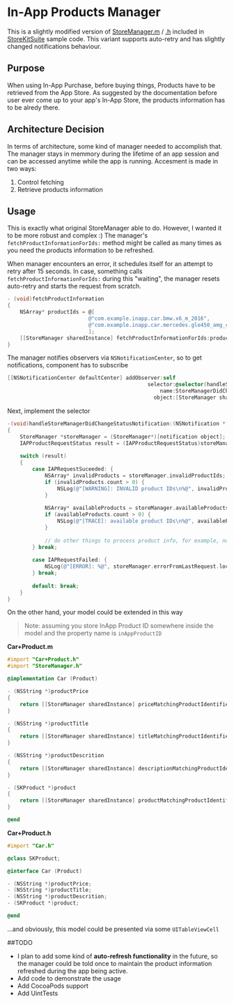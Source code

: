 # In-App Products Manager

This is a slightly modified version of [StoreManager.m](https://developer.apple.com/library/ios/samplecode/sc1991/Listings/iOSInAppPurchases_iOSInAppPurchases_StoreManager_m.html#//apple_ref/doc/uid/DTS40014726-iOSInAppPurchases_iOSInAppPurchases_StoreManager_m-DontLinkElementID_24) / [.h](https://developer.apple.com/library/ios/samplecode/sc1991/Listings/iOSInAppPurchases_iOSInAppPurchases_StoreManager_h.html#//apple_ref/doc/uid/DTS40014726-iOSInAppPurchases_iOSInAppPurchases_StoreManager_h-DontLinkElementID_23) included in [StoreKitSuite](https://www.google.com.ua/url?sa=t&rct=j&q=&esrc=s&source=web&cd=1&cad=rja&uact=8&ved=0ahUKEwjN8LjUqKvJAhWIlHIKHdu5AOIQFggbMAA&url=https%3A%2F%2Fdeveloper.apple.com%2Flibrary%2Fios%2Fsamplecode%2Fsc1991%2FIntroduction%2FIntro.html&usg=AFQjCNEPjfoc5IqcDDdb1UIQe2rnhcXQ9Q&sig2=xnuEyG5khlKNypOaJZfQaA)  sample code. This variant supports auto-retry and has slightly changed notifications behaviour.

## Purpose

When using In-App Purchase, before buying things, Products have to be retrieved from the App Store. As suggested by the documentation before user ever come up to your app's In-App Store, the products information has to be alredy there.

## Architecture Decision

In terms of architecture, some kind of manager needed to accomplish that. The manager stays in memmory during the lifetime of an app session and can be accessed anytime while the app is running. Accesment is made in two ways:

1. Control fetching
2. Retrieve products information

## Usage

This is exactly what original StoreManager able to do. However, I wanted it to be more robust and complex :) The manager's `fetchProductInformationForIds:` method might be called as many times as you need the products information to be refreshed. 

When manager encounters an error, it schedules itself for an attempt to retry after 15 seconds. In case, something calls `fetchProductInformationForIds:` during this "waiting", the manager resets auto-retry and starts the request from scratch.

```objective-c
- (void)fetchProductInformation
{
    NSArray* productIds = @[
                          @"com.example.inapp.car.bmw.x6_m_2016",
                          @"com.example.inapp.car.mercedes.gle450_amg_coupe_2016"
                          ];
    [[StoreManager sharedInstance] fetchProductInformationForIds:productIds];
}
```

The manager notifies observers via `NSNotificationCenter`, so to get notifications, component has to subscribe 

```objective-c
[[NSNotificationCenter defaultCenter] addObserver:self
                                             selector:@selector(handleStoreManagerDidChangeStatusNotification:)
                                                 name:StoreManagerDidChangeStatusNotification
                                               object:[StoreManager sharedInstance]];
```
Next, implement the selector

```objective-c
-(void)handleStoreManagerDidChangeStatusNotification:(NSNotification *)notification
{
    StoreManager *storeManager = (StoreManager*)[notification object];
    IAPProductRequestStatus result = (IAPProductRequestStatus)storeManager.status;
    
    switch (result)
    {
        case IAPRequestSuceeded: {
            NSArray* invalidProducts = storeManager.invalidProductIds;
            if (invalidProducts.count > 0) {
                NSLog(@"[WARNING]: INVALID product IDs\n%@", invalidProducts);
            }
            
            NSArray* availableProducts = storeManager.availableProducts;
            if (availableProducts.count > 0) {
                NSLog(@"[TRACE]: available product IDs\n%@", availableProducts);
            }
            
            // do other things to process product info, for example, notify UI to update
        } break;
            
        case IAPRequestFailed: {
            NSLog(@"[ERROR]: %@", storeManager.errorFromLastRequest.localizedDescription);
        } break;
            
        default: break;
    }
}
```

On the other hand, your model could be extended in this way
> Note: assuming you store InApp Product ID somewhere inside the model and the property name is `inAppProductID`

**Car+Product.m**

```objective-c
#import "Car+Product.h"
#import "StoreManager.h"

@implementation Car (Product)

- (NSString *)productPrice
{
    return [[StoreManager sharedInstance] priceMatchingProductIdentifier:self.inAppProductID];
}

- (NSString *)productTitle
{
    return [[StoreManager sharedInstance] titleMatchingProductIdentifier:self.inAppProductID];
}

- (NSString *)productDescrition
{
    return [[StoreManager sharedInstance] descriptionMatchingProductIdentifier:self.inAppProductID];
}

- (SKProduct *)product
{
    return [[StoreManager sharedInstance] productMatchingProductIdentifier:self.inAppProductID];
}

@end
```

**Car+Product.h**

```objective-c
#import "Car.h"

@class SKProduct;

@interface Car (Product)

- (NSString *)productPrice;
- (NSString *)productTitle;
- (NSString *)productDescrition;
- (SKProduct *)product;

@end
```
...and obviously, this model could be presented via some `UITableViewCell`

##TODO

* I plan to add some kind of **auto-refresh functionality** in the future, so the manager could be told once to maintain the product information refreshed during the app being active.
* Add code to demonstrate the usage
* Add CocoaPods support
* Add UintTests
